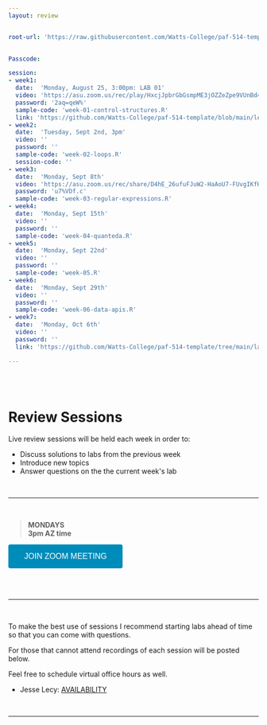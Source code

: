 ```yaml
---
layout: review


root-url: 'https://raw.githubusercontent.com/Watts-College/paf-514-template/main/review-sessions/'

 
Passcode: 

session: 
- week1:
  date:  'Monday, August 25, 3:00pm: LAB 01'  
  video: 'https://asu.zoom.us/rec/play/HxcjJpbrGbGsmpME3jOZZeZpe9VUnBd4p4mjVoT6V4UfABh2NhO72PmuemzlBQvBy46BUGh0pZsMByhl.ubqAoItSZ1OoewY2'
  password: '2aq=qeW%'
  sample-code: 'week-01-control-structures.R' 
  link: 'https://github.com/Watts-College/paf-514-template/blob/main/lectures/ai-philosophy.pdf' 
- week2:
  date:  'Tuesday, Sept 2nd, 3pm'  
  video: '' 
  password: ''
  sample-code: 'week-02-loops.R' 
  session-code: '' 
- week3:
  date:  'Monday, Sept 8th'  
  video: 'https://asu.zoom.us/rec/share/D4hE_26ufuFJuW2-HaAoU7-FUvgIKfHBrw_5feVnB6bHJF28SuWlb3ePGkgukseG.WUoOZ2hTAzSGhlaf?startTime=1757371137000'
  password: 'u7%VDf.c'
  sample-code: 'week-03-regular-expressions.R' 
- week4:
  date:  'Monday, Sept 15th'  
  video: ''
  password: ''
  sample-code: 'week-04-quanteda.R'
- week5:
  date:  'Monday, Sept 22nd'  
  video: ''
  password: ''  
  sample-code: 'week-05.R'  
- week6:
  date:  'Monday, Sept 29th'  
  video: ''
  password: ''
  sample-code: 'week-06-data-apis.R'
- week7:
  date:  'Monday, Oct 6th'  
  video: ''
  password: ''
  link: 'https://github.com/Watts-College/paf-514-template/tree/main/labs/batch-demo'

---
```




<br><br>

# Review Sessions 

Live review sessions will be held each week in order to: 

* Discuss solutions to labs from the previous week 
* Introduce new topics 
* Answer questions on the the current week's lab 


<br> 
<hr>
<br>


> **MONDAYS**    
> **3pm AZ time** 

<a href='https://asu.zoom.us/j/83509478842' target=""> <button class="zoom">JOIN ZOOM MEETING</button></a>

<br>



<!--  **Add to your calendar:** <a target="_blank" href=""><img border="0" src="https://www.google.com/calendar/images/ext/gc_button1_en.gif"></a>  -->




<br> 
<hr>
<br>


To make the best use of sessions I recommend starting labs ahead of time so that you can come with questions. 

For those that cannot attend recordings of each session will be posted below. 

Feel free to schedule virtual office hours as well.   

* Jesse Lecy: [AVAILABILITY](https://www.calendar.com/lecy/meet30/)


<br> 
<hr>
<br>
<br>





<style>
.zoom {
  background-color: #008CBA; 
  border: none;
  color: white;
  padding: 15px 32px;
  text-align: center;
  text-decoration: none;
  display: inline-block;
  font-size: 16px;
  border-radius: 4px;
}
</style>




